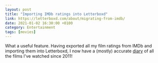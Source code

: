 ```yaml
--- 
layout: post 
title: "Importing IMDb ratings into Letterboxd" 
link: https://letterboxd.com/about/migrating-from-imdb/
date: 2021-01-02 16:30:00 +0100 
category: Entertainment 
tags: [movies] 
--- 
```


What a useful feature. Having exported all my film ratings from IMDb and importing them into Letterboxd, I now have a (mostly) accurate [diary][diary] of all the films I've watched since 2011! 

[diary]:https://letterboxd.com/colmulhall/films/diary/
